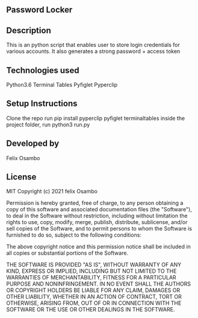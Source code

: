 ## Password Locker
## Description
This is an python script that enables user to store login credentials for various accounts. It also generates a strong password + access token
## Technologies used
Python3.6
Terminal Tables
Pyfiglet
Pyperclip
## Setup Instructions
Clone the repo
run pip install pyperclip pyfiglet terminaltables
inside the project folder, run python3 run.py
## Developed by
Felix Osambo

## License
MIT 
Copyright (c) 2021 felix Osambo

Permission is hereby granted, free of charge, to any person obtaining
a copy of this software and associated documentation files (the
"Software"), to deal in the Software without restriction, including
without limitation the rights to use, copy, modify, merge, publish,
distribute, sublicense, and/or sell copies of the Software, and to
permit persons to whom the Software is furnished to do so, subject to
the following conditions:

The above copyright notice and this permission notice shall be
included in all copies or substantial portions of the Software.

THE SOFTWARE IS PROVIDED "AS IS", WITHOUT WARRANTY OF ANY KIND,
EXPRESS OR IMPLIED, INCLUDING BUT NOT LIMITED TO THE WARRANTIES OF
MERCHANTABILITY, FITNESS FOR A PARTICULAR PURPOSE AND
NONINFRINGEMENT. IN NO EVENT SHALL THE AUTHORS OR COPYRIGHT HOLDERS BE
LIABLE FOR ANY CLAIM, DAMAGES OR OTHER LIABILITY, WHETHER IN AN ACTION
OF CONTRACT, TORT OR OTHERWISE, ARISING FROM, OUT OF OR IN CONNECTION
WITH THE SOFTWARE OR THE USE OR OTHER DEALINGS IN THE SOFTWARE.